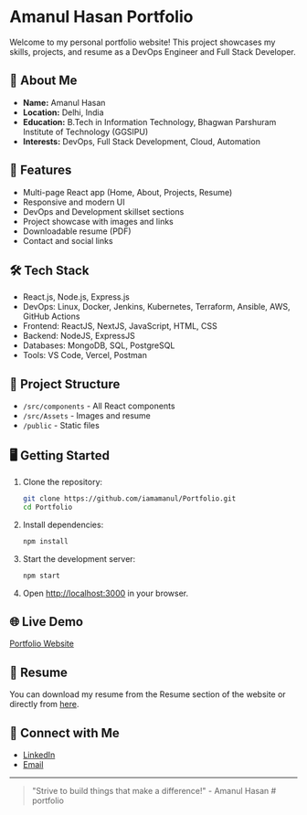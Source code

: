 # Amanul Hasan Portfolio

Welcome to my personal portfolio website! This project showcases my skills, projects, and resume as a DevOps Engineer and Full Stack Developer.

## 🚀 About Me

- **Name:** Amanul Hasan
- **Location:** Delhi, India
- **Education:** B.Tech in Information Technology, Bhagwan Parshuram Institute of Technology (GGSIPU)
- **Interests:** DevOps, Full Stack Development, Cloud, Automation

## 🌟 Features
- Multi-page React app (Home, About, Projects, Resume)
- Responsive and modern UI
- DevOps and Development skillset sections
- Project showcase with images and links
- Downloadable resume (PDF)
- Contact and social links

## 🛠️ Tech Stack
- React.js, Node.js, Express.js
- DevOps: Linux, Docker, Jenkins, Kubernetes, Terraform, Ansible, AWS, GitHub Actions
- Frontend: ReactJS, NextJS, JavaScript, HTML, CSS
- Backend: NodeJS, ExpressJS
- Databases: MongoDB, SQL, PostgreSQL
- Tools: VS Code, Vercel, Postman

## 📂 Project Structure
- `/src/components` - All React components
- `/src/Assets` - Images and resume
- `/public` - Static files

## 🖥️ Getting Started
1. Clone the repository:
   ```sh
   git clone https://github.com/iamamanul/Portfolio.git
   cd Portfolio
   ```
2. Install dependencies:
   ```sh
   npm install
   ```
3. Start the development server:
   ```sh
   npm start
   ```
4. Open [http://localhost:3000](http://localhost:3000) in your browser.

## 🌐 Live Demo
[Portfolio Website](https://estate-taupe.vercel.app/)

## 📄 Resume
You can download my resume from the Resume section of the website or directly from [here](src/Assets/amanul_hasan_resume.pdf).

## 🤝 Connect with Me
- [LinkedIn](https://www.linkedin.com/in/amanul-hasan-9a204a2b5?trk=contact-info)
- [Email](mailto:amanulmat@gmail.com)

---

> "Strive to build things that make a difference!" - Amanul Hasan
#   p o r t f o l i o  
 
